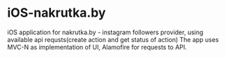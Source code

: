 # iOS-nakrutka.by
iOS application for nakrutka.by - instagram followers provider, 
using available api requsts(create action and get status of action)
The app uses MVC-N as implementation of UI, Alamofire for requests to API.
